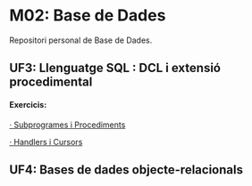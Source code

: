 # M02: Base de Dades
Repositori personal de Base de Dades.
## UF3: Llenguatge SQL :  DCL i extensió procedimental
#### Exercicis:
[&middot; Subprogrames i Procediments](https://github.com/jbascon/base_dades/blob/main/UF3/exercicis/subprogrames.md)

[&middot; Handlers i Cursors](https://github.com/jbascon/base_dades/blob/main/UF3/exercicis/handlers_cursors.md)
## UF4: Bases de dades objecte-relacionals


